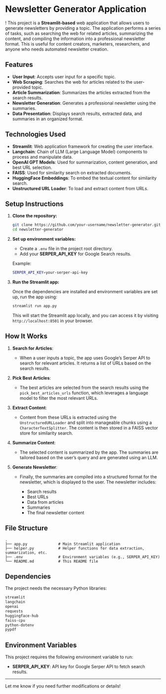 # **Newsletter Generator Application**

!
This project is a **Streamlit-based** web application that allows users to generate newsletters by providing a topic. The application performs a series of tasks, such as searching the web for related articles, summarizing the content, and compiling the information into a professional newsletter format. This is useful for content creators, marketers, researchers, and anyone who needs automated newsletter creation.

## **Features**

* **User Input**: Accepts user input for a specific topic.
* **Web Scraping**: Searches the web for articles related to the user-provided topic.
* **Article Summarization**: Summarizes the articles extracted from the search results.
* **Newsletter Generation**: Generates a professional newsletter using the summaries.
* **Data Presentation**: Displays search results, extracted data, and summaries in an organized format.

## **Technologies Used**

* **Streamlit**: Web application framework for creating the user interface.
* **Langchain**: Chain of LLM (Large Language Model) components to process and manipulate data.
* **OpenAI GPT Models**: Used for summarization, content generation, and best URL selection.
* **FAISS**: Used for similarity search on extracted documents.
* **HuggingFace Embeddings**: To embed the textual content for similarity search.
* **Unstructured URL Loader**: To load and extract content from URLs.

## **Setup Instructions**

1. **Clone the repository:**

   ```bash
   git clone https://github.com/your-username/newsletter-generator.git
   cd newsletter-generator
   ```

2. **Set up environment variables:**

   * Create a `.env` file in the project root directory.
   * Add your **SERPER_API_KEY** for Google Search results.

   Example:

   ```bash
   SERPER_API_KEY=your-serper-api-key
   ```

3. **Run the Streamlit app:**

   Once the dependencies are installed and environment variables are set up, run the app using:

   ```bash
   streamlit run app.py
   ```

   This will start the Streamlit app locally, and you can access it by visiting `http://localhost:8501` in your browser.

## **How It Works**

1. **Search for Articles**:

   * When a user inputs a topic, the app uses Google’s Serper API to search for relevant articles. It returns a list of URLs based on the search results.

2. **Pick Best Articles**:

   * The best articles are selected from the search results using the `pick_best_articles_urls` function, which leverages a language model to filter the most relevant URLs.

3. **Extract Content**:

   * Content from these URLs is extracted using the `UnstructuredURLLoader` and split into manageable chunks using a `CharacterTextSplitter`. The content is then stored in a FAISS vector store for similarity search.

4. **Summarize Content**:

   * The selected content is summarized by the app. The summaries are tailored based on the user’s query and are generated using an LLM.

5. **Generate Newsletter**:

   * Finally, the summaries are compiled into a structured format for the newsletter, which is displayed to the user. The newsletter includes:

     * Search results
     * Best URLs
     * Data from articles
     * Summaries
     * The final newsletter content

## **File Structure**

```
.
├── app.py              # Main Streamlit application
├── helper.py           # Helper functions for data extraction, summarization, etc.
├── .env                # Environment variables (e.g., SERPER_API_KEY)
└── README.md           # This README file
```

## **Dependencies**

The project needs the necessary Python libraries:

```txt
streamlit
langchain
openai
requests
huggingface-hub
faiss-cpu
python-dotenv
pypdf
```

## **Environment Variables**

This project requires the following environment variable to run:

* **SERPER_API_KEY**: API key for Google Serper API to fetch search results.

---

Let me know if you need further modifications or details!
